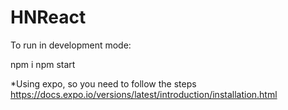 # HNReact

To run in development mode:

npm i 
npm start

*Using expo, so you need to follow the steps
https://docs.expo.io/versions/latest/introduction/installation.html

